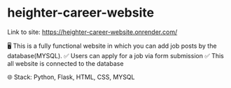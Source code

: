 # heighter-career-website

Link to site: https://heighter-career-website.onrender.com/

🖥️ This is a fully functional website in which you can add job posts by the database(MYSQL). 
✅ Users can apply for a job via form submission 
✅ This all website is connected to the database

🌐 Stack: Python, Flask, HTML, CSS, MYSQL
